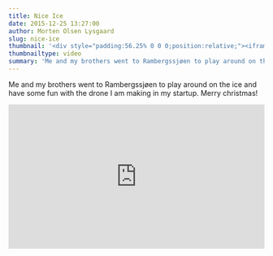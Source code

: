 ```yaml
---
title: Nice Ice
date: 2015-12-25 13:27:00
author: Morten Olsen Lysgaard
slug: nice-ice
thumbnail: '<div style="padding:56.25% 0 0 0;position:relative;"><iframe src="https://player.vimeo.com/video/150010039?title=0&byline=0&portrait=0" style="position:absolute;top:0;left:0;width:100%;height:100%;" frameborder="0" webkitallowfullscreen mozallowfullscreen allowfullscreen></iframe></div><script src="https://player.vimeo.com/api/player.js"></script>'
thumbnailtype: video
summary: 'Me and my brothers went to Rambergssjøen to play around on the ice and have some fun with the drone I am making in my startup. Merry christmas!'
---
```


Me and my brothers went to Rambergssjøen to play around on the ice and
have some fun with the drone I am making in my startup. Merry christmas!

<div style="padding:56.25% 0 0 0;position:relative;"><iframe src="https://player.vimeo.com/video/150010039?title=0&byline=0&portrait=0" style="position:absolute;top:0;left:0;width:100%;height:100%;" frameborder="0" webkitallowfullscreen mozallowfullscreen allowfullscreen></iframe></div><script src="https://player.vimeo.com/api/player.js"></script>
